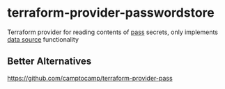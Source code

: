 # terraform-provider-passwordstore

Terraform provider for reading contents of [pass](https://www.passwordstore.org/) secrets, only implements [data source](https://www.terraform.io/docs/configuration/data-sources.html) functionality

## Better Alternatives

https://github.com/camptocamp/terraform-provider-pass
